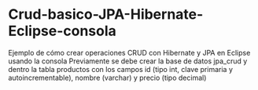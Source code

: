 # Crud-basico-JPA-Hibernate-Eclipse-consola
Ejemplo de cómo crear operaciones CRUD con Hibernate y JPA en Eclipse usando la consola
Previamente se debe crear la base de datos jpa_crud y dentro la tabla productos con los campos id (tipo int, clave primaria y autoincrementable), nombre (varchar) y precio (tipo decimal)
